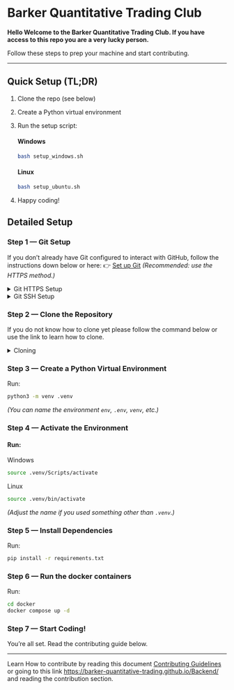 # Barker Quantitative Trading Club

**Hello Welcome to the Barker Quantitative Trading Club.
If you have access to this repo you are a very lucky person.**

Follow these steps to prep your machine and start contributing.

---

## Quick Setup (TL;DR)

1. Clone the repo (see below)
2. Create a Python virtual environment
3. Run the setup script: <br>
   #### Windows
   ```bash
   bash setup_windows.sh
   ```

   #### Linux
   ```bash
   bash setup_ubuntu.sh
   ```
4. Happy coding! 


## Detailed Setup

### Step 1 — Git Setup

If you don’t already have Git configured to interact with GitHub, follow the instructions down below or here:
👉 [Set up Git](https://docs.github.com/en/get-started/git-basics/set-up-git)
*(Recommended: use the HTTPS method.)*

<details>
  <summary>Git HTTPS Setup</summary>
  
  1. Make sure Git is installed:  
     - `git --version`  

  2. Configure your Git username and email:  
     - `git config --global user.name "Your Name"`  
     - `git config --global user.email "your_email@example.com"`  

  3. If prompted, log in with your GitHub username and password or use a [personal access token](https://docs.github.com/en/authentication/keeping-your-account-and-data-secure/creating-a-personal-access-token) instead of a password.  
</details>



<details>
  <summary>Git SSH Setup</summary>
  
  1. Enter command:
     - `ssh-keygen -t ed25519 -C "your_email@example.com"`
     - Press enter for all prompts

  2. Copy your public key:
     - `pbcopy < ~/.ssh/id_ed25519.pub`

  3. Add SSH key to GitHub:
     - Go to [this page](https://github.com/settings/keys)
     - Click **"New SSH Key"**
     - Paste the copied key and save

  4. Verify your connection:
     - `ssh -T git@github.com`
</details>


### Step 2 — Clone the Repository

If you do not know how to clone yet please follow the command below or use the link to learn how to clone.

<details>
  <summary>Cloning</summary>
  
  > Clone by HTTPS: <br> 
     `git clone https://github.com/Barker-Quantitative-Trading/Backend.git`  

  > Clone by ssh: <br>
   `git clone git@github.com:Barker-Quantitative-Trading/Backend.git`
  
  [How to clone repositories](https://docs.github.com/en/repositories/creating-and-managing-repositories/cloning-a-repository)

</details>

### Step 3 — Create a Python Virtual Environment

Run:

```bash
python3 -m venv .venv
```

*(You can name the environment `env`, `.env`, `venv`, etc.)*

### Step 4 — Activate the Environment

#### Run:

Windows
```bash
source .venv/Scripts/activate
```

Linux
```bash
source .venv/bin/activate
```

*(Adjust the name if you used something other than `.venv`.)*

### Step 5 — Install Dependencies

Run:

```bash
pip install -r requirements.txt
```

### Step 6 — Run the docker containers

Run:
```bash
cd docker
docker compose up -d
```

### Step 7 — Start Coding!

You’re all set. Read the contributing guide below.

---
Learn How to contribute by reading this document [Contributing Guidelines](./docs/CONTRIBUTING.md) or going to this link https://barker-quantitative-trading.github.io/Backend/ and reading the contribution section.
